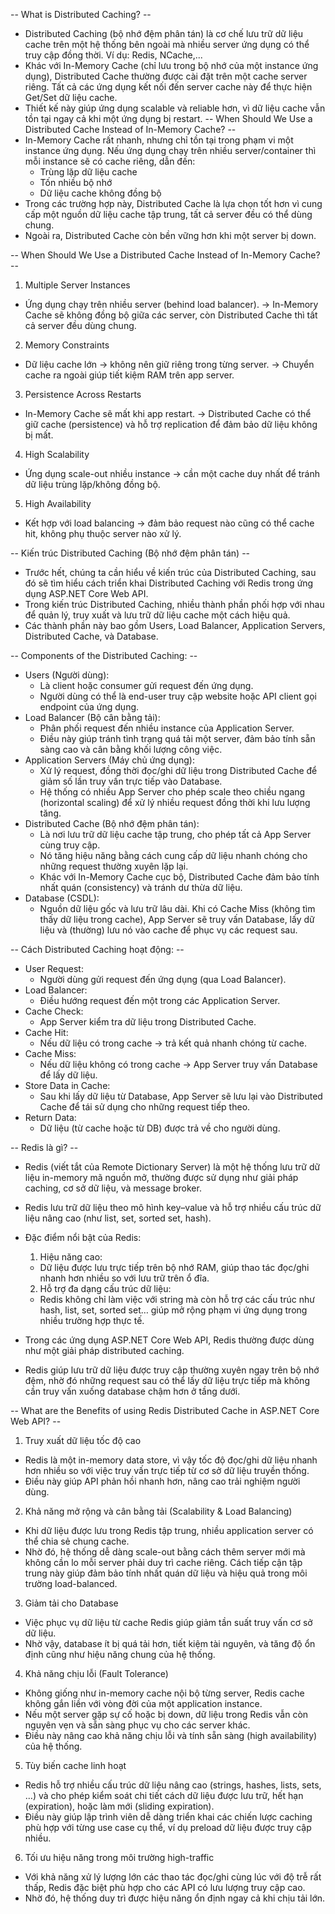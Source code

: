-- What is Distributed Caching? --
- Distributed Caching (bộ nhớ đệm phân tán) là cơ chế lưu trữ dữ liệu cache trên một hệ thống bên ngoài mà nhiều server ứng dụng có thể truy cập đồng thời.
Ví dụ: Redis, NCache,...
- Khác với In-Memory Cache (chỉ lưu trong bộ nhớ của một instance ứng dụng), Distributed Cache thường được cài đặt trên một cache server riêng. Tất cả các ứng dụng kết nối đến server cache này để thực hiện Get/Set dữ liệu cache.
- Thiết kế này giúp ứng dụng scalable và reliable hơn, vì dữ liệu cache vẫn tồn tại ngay cả khi một ứng dụng bị restart.
-- When Should We Use a Distributed Cache Instead of In-Memory Cache? --
- In-Memory Cache rất nhanh, nhưng chỉ tồn tại trong phạm vi một instance ứng dụng. Nếu ứng dụng chạy trên nhiều server/container thì mỗi instance sẽ có cache riêng, dẫn đến:
  - Trùng lặp dữ liệu cache
  - Tốn nhiều bộ nhớ
  - Dữ liệu cache không đồng bộ
- Trong các trường hợp này, Distributed Cache là lựa chọn tốt hơn vì cung cấp một nguồn dữ liệu cache tập trung, tất cả server đều có thể dùng chung. 
- Ngoài ra, Distributed Cache còn bền vững hơn khi một server bị down.

-- When Should We Use a Distributed Cache Instead of In-Memory Cache? -- 
1.  Multiple Server Instances
  - Ứng dụng chạy trên nhiều server (behind load balancer).
    → In-Memory Cache sẽ không đồng bộ giữa các server, còn Distributed Cache thì tất cả server đều dùng chung.
2. Memory Constraints
  - Dữ liệu cache lớn → không nên giữ riêng trong từng server.
    → Chuyển cache ra ngoài giúp tiết kiệm RAM trên app server.
3. Persistence Across Restarts
  - In-Memory Cache sẽ mất khi app restart.
    → Distributed Cache có thể giữ cache (persistence) và hỗ trợ replication để đảm bảo dữ liệu không bị mất.
4. High Scalability
  - Ứng dụng scale-out nhiều instance 
    → cần một cache duy nhất để tránh dữ liệu trùng lặp/không đồng bộ.
5. High Availability
  - Kết hợp với load balancing 
    → đảm bảo request nào cũng có thể cache hit, không phụ thuộc server nào xử lý.

-- Kiến trúc Distributed Caching (Bộ nhớ đệm phân tán) --
- Trước hết, chúng ta cần hiểu về kiến trúc của Distributed Caching, sau đó sẽ tìm hiểu cách triển khai Distributed Caching với Redis trong ứng dụng ASP.NET Core Web API.
- Trong kiến trúc Distributed Caching, nhiều thành phần phối hợp với nhau để quản lý, truy xuất và lưu trữ dữ liệu cache một cách hiệu quả. 
- Các thành phần này bao gồm Users, Load Balancer, Application Servers, Distributed Cache, và Database.

-- Components of the Distributed Caching: --
- Users (Người dùng): 
  - Là client hoặc consumer gửi request đến ứng dụng. 
  - Người dùng có thể là end-user truy cập website hoặc API client gọi endpoint của ứng dụng.
- Load Balancer (Bộ cân bằng tải): 
  - Phân phối request đến nhiều instance của Application Server. 
  - Điều này giúp tránh tình trạng quá tải một server, đảm bảo tính sẵn sàng cao và cân bằng khối lượng công việc.
- Application Servers (Máy chủ ứng dụng): 
  - Xử lý request, đồng thời đọc/ghi dữ liệu trong Distributed Cache để giảm số lần truy vấn trực tiếp vào Database. 
  - Hệ thống có nhiều App Server cho phép scale theo chiều ngang (horizontal scaling) để xử lý nhiều request đồng thời khi lưu lượng tăng.
- Distributed Cache (Bộ nhớ đệm phân tán): 
  - Là nơi lưu trữ dữ liệu cache tập trung, cho phép tất cả App Server cùng truy cập. 
  - Nó tăng hiệu năng bằng cách cung cấp dữ liệu nhanh chóng cho những request thường xuyên lặp lại. 
  - Khác với In-Memory Cache cục bộ, Distributed Cache đảm bảo tính nhất quán (consistency) và tránh dư thừa dữ liệu.
- Database (CSDL): 
  - Nguồn dữ liệu gốc và lưu trữ lâu dài. Khi có Cache Miss (không tìm thấy dữ liệu trong cache), App Server sẽ truy vấn Database, lấy dữ liệu và (thường) lưu nó vào cache để phục vụ các request sau.

-- Cách Distributed Caching hoạt động: -- 
- User Request: 
  - Người dùng gửi request đến ứng dụng (qua Load Balancer).
- Load Balancer: 
  - Điều hướng request đến một trong các Application Server.
- Cache Check: 
  - App Server kiểm tra dữ liệu trong Distributed Cache.
- Cache Hit: 
  - Nếu dữ liệu có trong cache → trả kết quả nhanh chóng từ cache.
- Cache Miss: 
  - Nếu dữ liệu không có trong cache → App Server truy vấn Database để lấy dữ liệu.
- Store Data in Cache: 
  - Sau khi lấy dữ liệu từ Database, App Server sẽ lưu lại vào Distributed Cache để tái sử dụng cho những request tiếp theo.
- Return Data: 
  - Dữ liệu (từ cache hoặc từ DB) được trả về cho người dùng. 

-- Redis là gì? -- 
- Redis (viết tắt của Remote Dictionary Server) là một hệ thống lưu trữ dữ liệu in-memory mã nguồn mở, thường được sử dụng như giải pháp caching, cơ sở dữ liệu, và message broker. 
- Redis lưu trữ dữ liệu theo mô hình key–value và hỗ trợ nhiều cấu trúc dữ liệu nâng cao (như list, set, sorted set, hash).

- Đặc điểm nổi bật của Redis:
  1. Hiệu năng cao: 
    - Dữ liệu được lưu trực tiếp trên bộ nhớ RAM, giúp thao tác đọc/ghi nhanh hơn nhiều so với lưu trữ trên ổ đĩa.
  2. Hỗ trợ đa dạng cấu trúc dữ liệu: 
    - Redis không chỉ làm việc với string mà còn hỗ trợ các cấu trúc như hash, list, set, sorted set… giúp mở rộng phạm vi ứng dụng trong nhiều trường hợp thực tế.
- Trong các ứng dụng ASP.NET Core Web API, Redis thường được dùng như một giải pháp distributed caching. 
- Redis giúp lưu trữ dữ liệu được truy cập thường xuyên ngay trên bộ nhớ đệm, nhờ đó những request sau có thể lấy dữ liệu trực tiếp mà không cần truy vấn xuống database chậm hơn ở tầng dưới.

-- What are the Benefits of using Redis Distributed Cache in ASP.NET Core Web API? --
1. Truy xuất dữ liệu tốc độ cao
  - Redis là một in-memory data store, vì vậy tốc độ đọc/ghi dữ liệu nhanh hơn nhiều so với việc truy vấn trực tiếp từ cơ sở dữ liệu truyền thống. 
  - Điều này giúp API phản hồi nhanh hơn, nâng cao trải nghiệm người dùng.
2. Khả năng mở rộng và cân bằng tải (Scalability & Load Balancing)
  - Khi dữ liệu được lưu trong Redis tập trung, nhiều application server có thể chia sẻ chung cache. 
  - Nhờ đó, hệ thống dễ dàng scale-out bằng cách thêm server mới mà không cần lo mỗi server phải duy trì cache riêng. Cách tiếp cận tập trung này giúp đảm bảo tính nhất quán dữ liệu và hiệu quả trong môi trường load-balanced.
3. Giảm tải cho Database  
  - Việc phục vụ dữ liệu từ cache Redis giúp giảm tần suất truy vấn cơ sở dữ liệu. 
  - Nhờ vậy, database ít bị quá tải hơn, tiết kiệm tài nguyên, và tăng độ ổn định cũng như hiệu năng chung của hệ thống.
4. Khả năng chịu lỗi (Fault Tolerance)
  - Không giống như in-memory cache nội bộ từng server, Redis cache không gắn liền với vòng đời của một application instance. 
  - Nếu một server gặp sự cố hoặc bị down, dữ liệu trong Redis vẫn còn nguyên vẹn và sẵn sàng phục vụ cho các server khác. 
  - Điều này nâng cao khả năng chịu lỗi và tính sẵn sàng (high availability) của hệ thống.
5. Tùy biến cache linh hoạt
  - Redis hỗ trợ nhiều cấu trúc dữ liệu nâng cao (strings, hashes, lists, sets, …) và cho phép kiểm soát chi tiết cách dữ liệu được lưu trữ, hết hạn (expiration), hoặc làm mới (sliding expiration). 
  - Điều này giúp lập trình viên dễ dàng triển khai các chiến lược caching phù hợp với từng use case cụ thể, ví dụ preload dữ liệu được truy cập nhiều.
6. Tối ưu hiệu năng trong môi trường high-traffic
  - Với khả năng xử lý lượng lớn các thao tác đọc/ghi cùng lúc với độ trễ rất thấp, Redis đặc biệt phù hợp cho các API có lưu lượng truy cập cao.
  - Nhờ đó, hệ thống duy trì được hiệu năng ổn định ngay cả khi chịu tải lớn.